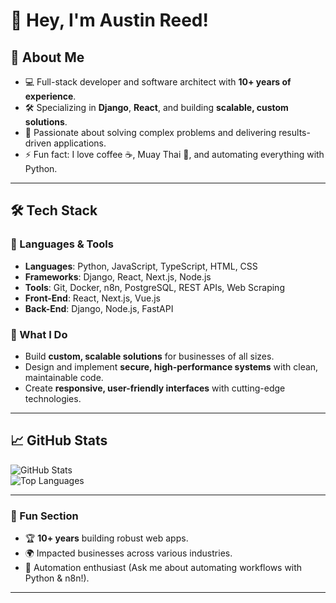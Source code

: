 # 👋 Hey, I'm Austin Reed!

## 🚀 About Me
- 💻 Full-stack developer and software architect with **10+ years of experience**.
- 🛠️ Specializing in **Django**, **React**, and building **scalable, custom solutions**.
- 🌟 Passionate about solving complex problems and delivering results-driven applications.
- ⚡ Fun fact: I love coffee ☕, Muay Thai 🥊, and automating everything with Python.

---

## 🛠️ Tech Stack
### 🔧 Languages & Tools
- **Languages**: Python, JavaScript, TypeScript, HTML, CSS
- **Frameworks**: Django, React, Next.js, Node.js
- **Tools**: Git, Docker, n8n, PostgreSQL, REST APIs, Web Scraping
- **Front-End**: React, Next.js, Vue.js
- **Back-End**: Django, Node.js, FastAPI

### 🚀 What I Do
- Build **custom, scalable solutions** for businesses of all sizes.
- Design and implement **secure, high-performance systems** with clean, maintainable code.
- Create **responsive, user-friendly interfaces** with cutting-edge technologies.

---

## 📈 GitHub Stats
![GitHub Stats](https://github-readme-stats.vercel.app/api?username=your-username&show_icons=true&theme=radical&hide=issues)  
![Top Languages](https://github-readme-stats.vercel.app/api/top-langs/?username=your-username&layout=compact&theme=radical)

---

### 🌟 Fun Section
- 🏆 **10+ years** building robust web apps.
- 🌍 Impacted businesses across various industries.
- 🤖 Automation enthusiast (Ask me about automating workflows with Python & n8n!).

---
